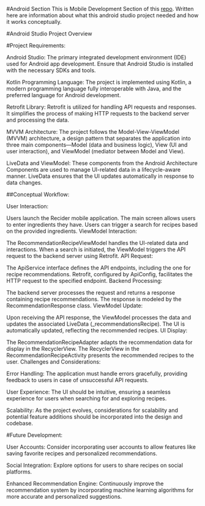 #Android Section
This is Mobile Development Section of this [repo](https://github.com/alwirihad/recider-apps/tree/main). Written here are information about what this android studio project needed and how it works conceptually.

#Android Studio Project Overview

#Project Requirements:

Android Studio: The primary integrated development environment (IDE) used for Android app development. Ensure that Android Studio is installed with the necessary SDKs and tools.

Kotlin Programming Language: The project is implemented using Kotlin, a modern programming language fully interoperable with Java, and the preferred language for Android development.

Retrofit Library: Retrofit is utilized for handling API requests and responses. It simplifies the process of making HTTP requests to the backend server and processing the data.

MVVM Architecture: The project follows the Model-View-ViewModel (MVVM) architecture, a design pattern that separates the application into three main components—Model (data and business logic), View (UI and user interaction), and ViewModel (mediator between Model and View).

LiveData and ViewModel: These components from the Android Architecture Components are used to manage UI-related data in a lifecycle-aware manner. LiveData ensures that the UI updates automatically in response to data changes.

##Conceptual Workflow:

User Interaction:

Users launch the Recider mobile application.
The main screen allows users to enter ingredients they have.
Users can trigger a search for recipes based on the provided ingredients.
ViewModel Interaction:

The RecommendationRecipeViewModel handles the UI-related data and interactions.
When a search is initiated, the ViewModel triggers the API request to the backend server using Retrofit.
API Request:

The ApiService interface defines the API endpoints, including the one for recipe recommendations.
Retrofit, configured by ApiConfig, facilitates the HTTP request to the specified endpoint.
Backend Processing:

The backend server processes the request and returns a response containing recipe recommendations.
The response is modeled by the RecommendationResponse class.
ViewModel Update:

Upon receiving the API response, the ViewModel processes the data and updates the associated LiveData (_recommendationsRecipe).
The UI is automatically updated, reflecting the recommended recipes.
UI Display:

The RecommendationRecipeAdapter adapts the recommendation data for display in the RecyclerView.
The RecyclerView in the RecommendationRecipeActivity presents the recommended recipes to the user.
Challenges and Considerations:

Error Handling: The application must handle errors gracefully, providing feedback to users in case of unsuccessful API requests.

User Experience: The UI should be intuitive, ensuring a seamless experience for users when searching for and exploring recipes.

Scalability: As the project evolves, considerations for scalability and potential feature additions should be incorporated into the design and codebase.

#Future Development:

User Accounts: Consider incorporating user accounts to allow features like saving favorite recipes and personalized recommendations.

Social Integration: Explore options for users to share recipes on social platforms.

Enhanced Recommendation Engine: Continuously improve the recommendation system by incorporating machine learning algorithms for more accurate and personalized suggestions.
